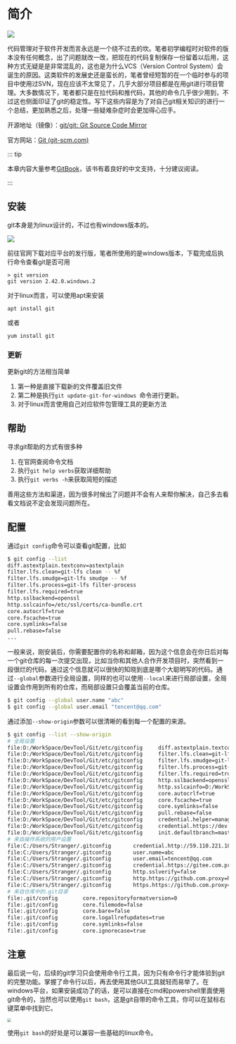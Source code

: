 # 简介

![](https://gitforwindows.org/img/git_logo.png)

代码管理对于软件开发而言永远是一个绕不过去的坎。笔者初学编程时对软件的版本没有任何概念，出了问题就改一改，把现在的代码复制保存一份留着以后用，这种方式无疑是是非常混乱的，这也是为什么VCS（Version Control System）会诞生的原因。这类软件的发展史还是蛮长的，笔者曾经短暂的在一个临时参与的项目中使用过SVN，现在应该不太常见了，几乎大部分项目都是在用git进行项目管理。大多数情况下，笔者都只是在拉代码和推代码，其他的命令几乎很少用到，不过这也侧面印证了git的稳定性。写下这些内容是为了对自己git相关知识的进行一个总结，更加熟悉之后，处理一些疑难杂症时会更加得心应手。

开源地址（镜像）：[git/git: Git Source Code Mirror](https://github.com/git/git)

官方网站：[Git (git-scm.com)](https://git-scm.com/)



::: tip

本章内容大量参考[GitBook](https://git-scm.com/book/zh/v2)，该书有着良好的中文支持，十分建议阅读。

:::



## 安装

git本身是为linux设计的，不过也有windows版本的。

![](https://public-1308755698.cos.ap-chongqing.myqcloud.com//img/202309021510253.png)

前往官网下载对应平台的发行版，笔者所使用的是windows版本，下载完成后执行命令查看git是否可用

```
> git version
git version 2.42.0.windows.2
```

对于linux而言，可以使用apt来安装

```
apt install git
```

或者

```
yum install git
```



### 更新

更新git的方法相当简单

1. 第一种是直接下载新的文件覆盖旧文件
2. 第二种是执行`git update-git-for-windows `命令进行更新。
3. 对于linux而言使用自己对应软件包管理工具的更新方法



## 帮助

寻求git帮助的方式有很多种

1. 在官网查阅命令文档
2. 执行`git help verbs`获取详细帮助
3. 执行`git verbs -h`来获取简短的描述

善用这些方法和渠道，因为很多时候出了问题并不会有人来帮你解决，自己多去看看文档说不定会发现问题所在。



## 配置

通过`git config`命令可以查看git配置，比如

```sh
$ git config --list
diff.astextplain.textconv=astextplain
filter.lfs.clean=git-lfs clean -- %f
filter.lfs.smudge=git-lfs smudge -- %f
filter.lfs.process=git-lfs filter-process
filter.lfs.required=true
http.sslbackend=openssl
http.sslcainfo=/etc/ssl/certs/ca-bundle.crt
core.autocrlf=true
core.fscache=true
core.symlinks=false
pull.rebase=false
...
```

一般来说，刚安装后，你需要配置你的名称和邮箱，因为这个信息会在你日后对每一个git仓库的每一次提交出现，比如当你和其他人合作开发项目时，突然看到一段很烂的代码，通过这个信息就可以很快的知晓到底是哪个大聪明写的代码。通过`--global`参数进行全局设置，同样的也可以使用`--local`来进行局部设置，全局设置会作用到所有的仓库，而局部设置只会覆盖当前的仓库。

```sh
$ git config --global user.name "abc"
$ git config --global user.email "tencent@qq.com"
```

通过添加`--show-origin`参数可以很清晰的看到每一个配置的来源。

```sh
$ git config --list --show-origin
# 全局设置
file:D:/WorkSpace/DevTool/Git/etc/gitconfig     diff.astextplain.textconv=astextplain
file:D:/WorkSpace/DevTool/Git/etc/gitconfig     filter.lfs.clean=git-lfs clean -- %f
file:D:/WorkSpace/DevTool/Git/etc/gitconfig     filter.lfs.smudge=git-lfs smudge -- %f
file:D:/WorkSpace/DevTool/Git/etc/gitconfig     filter.lfs.process=git-lfs filter-process
file:D:/WorkSpace/DevTool/Git/etc/gitconfig     filter.lfs.required=true
file:D:/WorkSpace/DevTool/Git/etc/gitconfig     http.sslbackend=openssl
file:D:/WorkSpace/DevTool/Git/etc/gitconfig     http.sslcainfo=D:/WorkSpace/DevTool/Git/mingw64/etc/ssl/certs/ca-bundle.crt
file:D:/WorkSpace/DevTool/Git/etc/gitconfig     core.autocrlf=true
file:D:/WorkSpace/DevTool/Git/etc/gitconfig     core.fscache=true
file:D:/WorkSpace/DevTool/Git/etc/gitconfig     core.symlinks=false
file:D:/WorkSpace/DevTool/Git/etc/gitconfig     pull.rebase=false
file:D:/WorkSpace/DevTool/Git/etc/gitconfig     credential.helper=manager
file:D:/WorkSpace/DevTool/Git/etc/gitconfig     credential.https://dev.azure.com.usehttppath=true
file:D:/WorkSpace/DevTool/Git/etc/gitconfig     init.defaultbranch=master
# 来自操作系统的用户设置
file:C:/Users/Stranger/.gitconfig       credential.http://59.110.221.188.provider=generic
file:C:/Users/Stranger/.gitconfig       user.name=abc
file:C:/Users/Stranger/.gitconfig       user.email=tencent@qq.com
file:C:/Users/Stranger/.gitconfig       credential.https://gitee.com.provider=generic
file:C:/Users/Stranger/.gitconfig       http.sslverify=false
file:C:/Users/Stranger/.gitconfig       http.https://github.com.proxy=http://127.0.0.1:7890
file:C:/Users/Stranger/.gitconfig       https.https://github.com.proxy=http://127.0.0.1:7890
# 来自仓库中的.git目录
file:.git/config        core.repositoryformatversion=0
file:.git/config        core.filemode=false
file:.git/config        core.bare=false
file:.git/config        core.logallrefupdates=true
file:.git/config        core.symlinks=false
file:.git/config        core.ignorecase=true
```



## 注意

最后说一句，后续的git学习只会使用命令行工具，因为只有命令行才能体验到git的完整功能。掌握了命令行以后，再去使用其他GUI工具就轻而易举了。在windows平台，如果安装成功了的话，是可以直接在cmd和powershell里面使用git命令的，当然也可以使用`git bash`，这是git自带的命令工具，你可以在鼠标右键菜单中找到它。

<img src="https://public-1308755698.cos.ap-chongqing.myqcloud.com//img/202309040931066.png" style="zoom:50%;" />

使用`git bash`的好处是可以兼容一些基础的linux命令。
